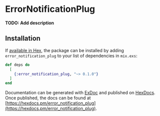 # ErrorNotificationPlug

**TODO: Add description**

## Installation

If [available in Hex](https://hex.pm/docs/publish), the package can be installed
by adding `error_notification_plug` to your list of dependencies in `mix.exs`:

```elixir
def deps do
  [
    {:error_notification_plug, "~> 0.1.0"}
  ]
end
```

Documentation can be generated with [ExDoc](https://github.com/elixir-lang/ex_doc)
and published on [HexDocs](https://hexdocs.pm). Once published, the docs can
be found at [https://hexdocs.pm/error_notification_plug](https://hexdocs.pm/error_notification_plug).

